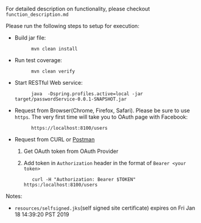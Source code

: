 For detailed description on functionality, please checkout `function_description.md`

Please run the following steps to setup for execution:

* Build jar file:

			mvn clean install

* Run test coverage:

			mvn clean verify

* Start RESTful Web service:

			java  -Dspring.profiles.active=local -jar target/passwordService-0.0.1-SNAPSHOT.jar
	
* Request from Browser(Chrome, Firefox, Safari). Please be sure to use `https`. The very first time will take you to OAuth page with Facebook:

			https://localhost:8100/users
	
* Request from CURL or [Postman](https://www.getpostman.com/ "Postman")
  1. Get OAuth token from OAuth Provider
  2. Add token in `Authorization` header in the format of `Bearer <your token>`
  
  
  			curl -H "Authorization: Bearer $TOKEN" https:/localhost:8100/users
  

			




Notes:

- `resources/selfsigned.jks`(self signed site certificate) expires on Fri Jan 18 14:39:20 PST 2019